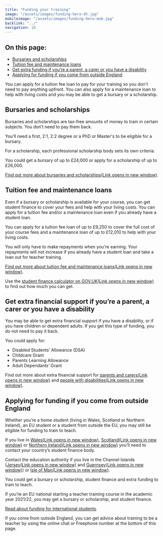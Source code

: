 ```yaml
---
title: "Funding your training"
image: "/assets/images/funding-hero-dt.jpg"
mobileimage: "/assets/images/funding-hero-mob.jpg"
backlink: "../"
navigation: 10
---
```


<div class="content__right">
  <div class="link-block link-block--jump">
    <h2 class="link-block__header">On this page:</h2>
    <ul class="link-block__list">
      <li><a href="#bursaries-and-scholarships">Bursaries and scholarships</a></li>
      <li><a href="#get-student-finance">Tuition fee and maintenance loans</a></li>
      <li><a href="#get-financial-help-if-youre-a-parent-a-carer-or-you-have-a-disability">Get extra funding if you’re a parent, a carer or you have a disability</a></li>
      <li><a href="#applying-for-funding-if-you-live-outside-england">Applying for funding if you come from outside England</a></li>
    </ul>
  </div>
</div>

<div class="content__left">
  
  
  <p class="content-alert">You can apply for a tuition fee loan to pay for your training so you don't need to pay anything upfront. You can also apply for a maintenance loan to help with living costs and you may be able to get a bursary or a scholarship. </p>
  
  <h2 id="bursaries-and-scholarships">Bursaries and scholarships</h2>
  <p>Bursaries and scholarships are tax-free amounts of money to train in certain subjects. You don’t need to pay them back.</p>
  
 <p>You’ll need a first, 2:1, 2:2 degree or a PhD or Master's to be eligible for a bursary.</p>
 <p>For a scholarship, each professional scholarship body sets its own criteria.</p>
 <p>You could get a bursary of up to £24,000 or apply for a scholarship of up to £26,000.</p>
 
<p><a href="/guidance/financial-support-for-teacher-training#introduction" target="_blank" rel="noopener noreferrer">Find out more about bursaries and scholarships<span class="govuk-visually-hidden">(Link opens in new
window)</span><i class="icon icon-external"></i></a>.</p>

  <h2 id="get-student-finance">Tuition fee and maintenance loans</h2>
  <p>Even if a bursary or scholarship is available for your course, you can get student finance to cover your fees and help with your living costs. You can apply for a tuition fee and/or a maintenance loan even if you already have a student loan.</p>

  <p>You can apply for a tuition fee loan of up to £9,250 to cover the full cost of your course fees and a maintenance loan of up to £12,010 to help with your living costs.</p>
  
 <p>You will only have to make repayments when you're earning. Your repayments will not increase if you already have a student loan and take a loan out for teacher training.</p>

  <p><a href="/guidance/financial-support-for-teacher-training#tuition-fee-and-maintenance-loans" target="_blank" rel="noopener noreferrer">Find out more about tuition fee and maintenance loans<span class="govuk-visually-hidden">(Link opens in new
window)</span><i class="icon icon-external"></i></a>.</p> 

  <p>Use the <a href="https://www.gov.uk/student-finance-calculator" target="_blank" rel="noopener noreferrer">student finance calculator on GOV.UK<span class="govuk-visually-hidden">(Link opens in new
window)</span><i class="icon icon-external"></i></a> to find out how much you can get.</p> 

  <h2 id="get-financial-help-if-youre-a-parent-a-carer-or-you-have-a-disability">Get extra financial support if you’re a parent, a carer or you have a disability</h2>

  <p>You may be able to get extra financial support if you have a disability, or if you have children or dependent adults. If you get this type of funding, you do not need to pay it back.</p>


  <p>You could apply for:</p>
  <ul>
    <li><span>Disabled Students’ Allowance (DSA)</span></li>
    <li><span>Childcare Grant</span></li>
    <li><span>Parents Learning Allowance</span></li>
    <li><span>Adult Dependants’ Grant</span></li>
  </ul>
  
  <p>Find out more about extra financial support for <a href="/guidance/financial-support-for-teacher-training#parents-and-carers---extra-financial-support" target="_blank" rel="noopener noreferrer">parents and carers<span class="govuk-visually-hidden">(Link opens in new
window)</span><i class="icon icon-external"></i></a> and <a href="/guidance/financial-support-for-teacher-training#disabled-students---extra-financial-support" target="_blank" rel="noopener noreferrer">people with disabilities<span class="govuk-visually-hidden">(Link opens in new
window)</span><i class="icon icon-external"></i></a>.</p> 



  <h2 id="applying-for-funding-if-you-live-outside-england">Applying for funding if you come from outside England</h2>

  <p>Whether you’re a home student (living in Wales, Scotland or Northern Ireland), an EU student or a student from outside the EU, you may still be eligible for funding to train to teach.</p>

  <p>If you live in <a href="http://www.studentfinancewales.co.uk" target="_blank" rel="noopener noreferrer">Wales<span class="govuk-visually-hidden">(Link opens in new
window)</span><i class="icon icon-external"></i></a>, <a href="http://www.saas.gov.uk" target="_blank" rel="noopener noreferrer">Scotland<span class="govuk-visually-hidden">(Link opens in new
window)</span><i class="icon icon-external"></i></a> or <a href="http://www.studentfinanceni.co.uk" target="_blank" rel="noopener noreferrer">Northern Ireland<span class="govuk-visually-hidden">(Link opens in new
window)</span><i class="icon icon-external"></i></a> you’ll need to contact your country’s student finance body.</p>

<p>Contact the education authority if you live in the Channel Islands (<a href="https://www.gov.je/Working/Careers/16To19YearOlds/EnteringHigherEducation/FinancingHigherEducationCourses/FundingDegreeProfessionalQualifications/Pages/index.aspx" target="_blank" rel="noopener noreferrer">Jersey<span class="govuk-visually-hidden">(Link opens in new
window)</span><i class="icon icon-external"></i></a> and <a href="https://www.gov.gg/article/152744/Policies" target="_blank" rel="noopener noreferrer">Guernsey<span class="govuk-visually-hidden">(Link opens in new
window)</span><i class="icon icon-external"></i></a>) or <a href="https://www.gov.im/student-grants" target="_blank" rel="noopener noreferrer">Isle of Man<span class="govuk-visually-hidden">(Link opens in new
window)</span><i class="icon icon-external"></i></a>.</p>
<p>You could get a bursary or scholarship, student finance and extra funding to train to teach.</p>

  
<p>If you’re an EU national starting a teacher training course in the academic year 2021/22, you may get a bursary or scholarship, and student finance.</p>

<p><a href="/international-candidates#funding">Read about funding for international students</a>.</p>

<p>If you come from outside England, you can get advice about training to be a teacher by using the online chat or Freephone number at the bottom of this page.</p>

</div>











